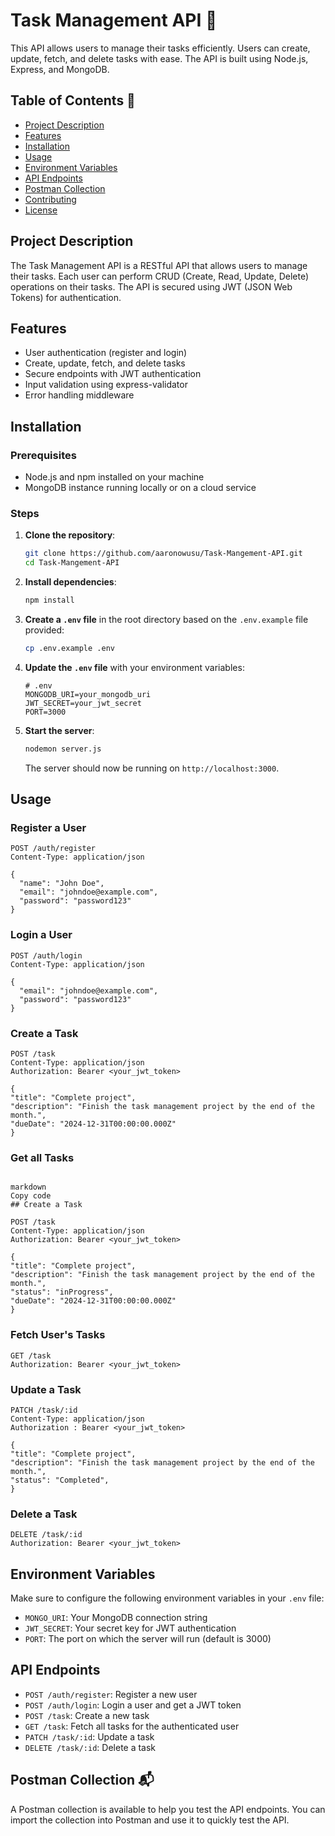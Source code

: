 # Task Management API 🚀

This API allows users to manage their tasks efficiently. Users can create, update, fetch, and delete tasks with ease. The API is built using Node.js, Express, and MongoDB.

## Table of Contents 📑

- [Project Description](#project-description)
- [Features](#features)
- [Installation](#installation)
- [Usage](#usage)
- [Environment Variables](#environment-variables)
- [API Endpoints](#api-endpoints)
- [Postman Collection](#postman-collection)
- [Contributing](#contributing)
- [License](#license)

## Project Description 

The Task Management API is a RESTful API that allows users to manage their tasks. Each user can perform CRUD (Create, Read, Update, Delete) operations on their tasks. The API is secured using JWT (JSON Web Tokens) for authentication.

## Features 

- User authentication (register and login)
- Create, update, fetch, and delete tasks
- Secure endpoints with JWT authentication
- Input validation using express-validator
- Error handling middleware

## Installation 

### Prerequisites

- Node.js and npm installed on your machine
- MongoDB instance running locally or on a cloud service

### Steps

1. **Clone the repository**:

    ```sh
    git clone https://github.com/aaronowusu/Task-Mangement-API.git
    cd Task-Mangement-API
    ```

2. **Install dependencies**:

    ```sh
    npm install
    ```

3. **Create a `.env` file** in the root directory based on the `.env.example` file provided:

    ```sh
    cp .env.example .env
    ```

4. **Update the `.env` file** with your environment variables:

    ```plaintext
    # .env
    MONGODB_URI=your_mongodb_uri
    JWT_SECRET=your_jwt_secret
    PORT=3000
    ```

5. **Start the server**:

    ```sh
    nodemon server.js
    ```

    The server should now be running on `http://localhost:3000`.

## Usage 

### Register a User

```http
POST /auth/register
Content-Type: application/json

{
  "name": "John Doe",
  "email": "johndoe@example.com",
  "password": "password123"
}
```


### Login a User

```http
POST /auth/login
Content-Type: application/json

{
  "email": "johndoe@example.com",
  "password": "password123"
}
```

### Create a Task

```http
POST /task
Content-Type: application/json
Authorization: Bearer <your_jwt_token>

{
"title": "Complete project",
"description": "Finish the task management project by the end of the month.",
"dueDate": "2024-12-31T00:00:00.000Z"
}
```

### Get all Tasks

```http

markdown
Copy code
## Create a Task

POST /task
Content-Type: application/json
Authorization: Bearer <your_jwt_token>

{
"title": "Complete project",
"description": "Finish the task management project by the end of the month.",
"status": "inProgress",
"dueDate": "2024-12-31T00:00:00.000Z"
}
```

### Fetch User's Tasks

```http
GET /task
Authorization: Bearer <your_jwt_token>
```

### Update a Task

```http
PATCH /task/:id
Content-Type: application/json
Authorization : Bearer <your_jwt_token>

{
"title": "Complete project",
"description": "Finish the task management project by the end of the month.",
"status": "Completed",
}
```

### Delete a Task

```http
DELETE /task/:id
Authorization: Bearer <your_jwt_token>
```

## Environment Variables

Make sure to configure the following environment variables in your `.env` file:

- `MONGO_URI`: Your MongoDB connection string
- `JWT_SECRET`: Your secret key for JWT authentication
- `PORT`: The port on which the server will run (default is 3000)


## API Endpoints

- `POST /auth/register`: Register a new user
- `POST /auth/login`: Login a user and get a JWT token
- `POST /task`: Create a new task
- `GET /task`: Fetch all tasks for the authenticated user
- `PATCH /task/:id`: Update a task
- `DELETE /task/:id`: Delete a task

## Postman Collection 📬

A Postman collection is available to help you test the API endpoints. You can import the collection into Postman and use it to quickly test the API.
